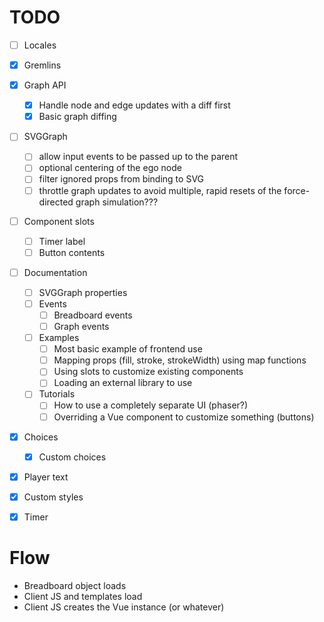 # TODO
- [ ] Locales
- [x] Gremlins
- [x] Graph API
    - [x] Handle node and edge updates with a diff first
    - [x] Basic graph diffing
- [ ] SVGGraph
    - [ ] allow input events to be passed up to the parent
    - [ ] optional centering of the ego node
    - [ ] filter ignored props from binding to SVG
    - [ ] throttle graph updates to avoid multiple, rapid resets of the force-directed graph simulation???
- [ ] Component slots
    - [ ] Timer label
    - [ ] Button contents
- [ ] Documentation
    - [ ] SVGGraph properties
    - [ ] Events
        - [ ] Breadboard events
        - [ ] Graph events
    - [ ] Examples
        - [ ] Most basic example of frontend use
        - [ ] Mapping props (fill, stroke, strokeWidth) using map functions
        - [ ] Using slots to customize existing components
        - [ ] Loading an external library to use
    - [ ] Tutorials
        - [ ] How to use a completely separate UI (phaser?)
        - [ ] Overriding a Vue component to customize something (buttons)
- [x] Choices
  - [x] Custom choices
- [x] Player text
- [x] Custom styles
- [x] Timer


# Flow
- Breadboard object loads
- Client JS and templates load
- Client JS creates the Vue instance (or whatever)
